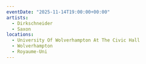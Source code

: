 ```yaml
---
eventDate: "2025-11-14T19:00:00+00:00"
artists:
  - Dirkschneider
  - Saxon
locations:
  - University Of Wolverhampton At The Civic Hall
  - Wolverhampton
  - Royaume-Uni
---
```

